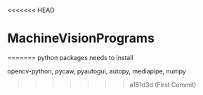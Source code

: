 <<<<<<< HEAD
# MachineVisionPrograms
=======
python packages needs to install

opencv-python, 
pycaw, 
pyautogui, 
autopy, 
mediapipe, 
numpy
>>>>>>> a181d3d (First Commit)
